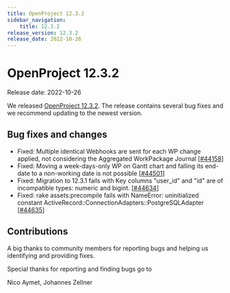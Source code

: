 ```yaml
---
title: OpenProject 12.3.2
sidebar_navigation:
    title: 12.3.2
release_version: 12.3.2
release_date: 2022-10-26
---
```


# OpenProject 12.3.2

Release date: 2022-10-26

We released [OpenProject 12.3.2](https://community.openproject.org/versions/1608).
The release contains several bug fixes and we recommend updating to the newest version.

## Bug fixes and changes

- Fixed: Multiple identical Webhooks are sent for each WP change applied, not considering the Aggregated WorkPackage Journal \[[#44158](https://community.openproject.org/wp/44158)\]
- Fixed: Moving a week-days-only WP on Gantt chart and falling its end-date to a non-working date is not possible \[[#44501](https://community.openproject.org/wp/44501)\]
- Fixed: Migration to 12.3.1 fails with Key columns "user_id" and "id" are of incompatible types: numeric and bigint. \[[#44634](https://community.openproject.org/wp/44634)\]
- Fixed: rake assets:precompile fails with NameError: uninitialized constant ActiveRecord::ConnectionAdapters::PostgreSQLAdapter \[[#44635](https://community.openproject.org/wp/44635)\]

## Contributions
A big thanks to community members for reporting bugs and helping us identifying and providing fixes.

Special thanks for reporting and finding bugs go to

Nico Aymet, Johannes Zellner
